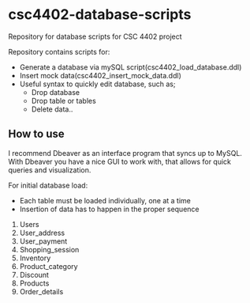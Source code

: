 # csc4402-database-scripts
Repository for database scripts for CSC 4402 project

Repository contains scripts for:
  - Generate a database via mySQL script(csc4402_load_database.ddl)
  - Insert mock data(csc4402_insert_mock_data.ddl)
  - Useful syntax to quickly edit database, such as;
    - Drop database
    - Drop table or tables
    - Delete data..
## How to use

I recommend Dbeaver as an interface program that syncs up to MySQL. With Dbeaver you have a nice GUI to work with, that allows for quick queries and visualization.

For initial database load:
  - Each table must be loaded individually, one at a time 
  - Insertion of data has to happen in the proper sequence
   1. Users 
   2. User_address 
   3. User_payment 
   4. Shopping_session 
   5. Inventory 
   6. Product_category 
   7. Discount 
   8. Products 
   9. Order_details 
  
